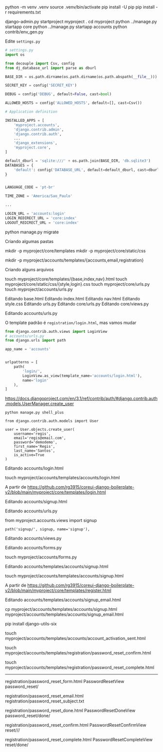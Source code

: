 
python -m venv .venv
source .venv/bin/activate
pip install -U pip
pip install -r requirements.txt

django-admin.py startproject myproject .
cd myproject
python ../manage.py startapp core
python ../manage.py startapp accounts
python contrib/env_gen.py


Edite `settings.py`

```python
# settings.py
import os

from decouple import Csv, config
from dj_database_url import parse as dburl

BASE_DIR = os.path.dirname(os.path.dirname(os.path.abspath(__file__)))

SECRET_KEY = config('SECRET_KEY')

DEBUG = config('DEBUG', default=False, cast=bool)

ALLOWED_HOSTS = config('ALLOWED_HOSTS', default=[], cast=Csv())

# Application definition

INSTALLED_APPS = [
    'myproject.accounts',
    'django.contrib.admin',
    'django.contrib.auth',
    ...
    'django_extensions',
    'myproject.core',
]

default_dburl = 'sqlite:///' + os.path.join(BASE_DIR, 'db.sqlite3')
DATABASES = {
    'default': config('DATABASE_URL', default=default_dburl, cast=dburl),
}


LANGUAGE_CODE = 'pt-br'

TIME_ZONE = 'America/Sao_Paulo'

...

LOGIN_URL = 'accounts:login'
LOGIN_REDIRECT_URL = 'core:index'
LOGOUT_REDIRECT_URL = 'core:index'
```

python manage.py migrate

Criando algumas pastas

mkdir -p myproject/core/templates
mkdir -p myproject/core/static/css

mkdir -p myproject/accounts/templates/{accounts,email,registration}


Criando alguns arquivos

touch myproject/core/templates/{base,index,nav}.html
touch myproject/core/static/css/{style,login}.css
touch myproject/core/urls.py
touch myproject/accounts/urls.py


Editando base.html
Editando index.html
Editando nav.html
Editando style.css
Editando urls.py
Editando core/urls.py
Editando core/views.py

Editando accounts/urls.py

O template padrão é `registration/login.html`, mas vamos mudar

```python
from django.contrib.auth.views import LoginView
# accounts/urls.py
from django.urls import path

app_name = 'accounts'


urlpatterns = [
    path(
        'login/',
        LoginView.as_view(template_name='accounts/login.html'),
        name='login'
    ),
]
```

https://docs.djangoproject.com/en/3.1/ref/contrib/auth/#django.contrib.auth.models.UserManager.create_user

```
python manage.py shell_plus

from django.contrib.auth.models import User

user = User.objects.create_user(
    username='regis', 
    email='regis@email.com', 
    password='demodemo',
    first_name='Regis',
    last_name='Santos',
    is_active=True
)

```

Editando accounts/login.html

touch myproject/accounts/templates/accounts/login.html

A partir de https://github.com/rg3915/coreui-django-boilerplate-v2/blob/main/myproject/core/templates/login.html

Editando accounts/signup.html


Editando accounts/urls.py

from myproject.accounts.views import signup

    path('signup/', signup, name='signup'),


Editando accounts/views.py


Editando accounts/forms.py

touch myproject/accounts/forms.py


Editando accounts/templates/accounts/signup.html

touch myproject/accounts/templates/accounts/signup.html


A partir de https://github.com/rg3915/coreui-django-boilerplate-v2/blob/main/myproject/core/templates/register.html


Editando accounts/templates/accounts/signup_email.html

cp myproject/accounts/templates/accounts/signup.html myproject/accounts/templates/accounts/signup_email.html



pip install django-utils-six


touch myproject/accounts/templates/accounts/account_activation_sent.html



touch myproject/accounts/templates/registration/password_reset_confirm.html

touch myproject/accounts/templates/registration/password_reset_complete.html



---

registration/password_reset_form.html
PasswordResetView
password_reset/

registration/password_reset_email.html
registration/password_reset_subject.txt



registration/password_reset_done.html
PasswordResetDoneView
password_reset/done/


registration/password_reset_confirm.html
PasswordResetConfirmView
reset/<uidb64>/<token>/


registration/password_reset_complete.html
PasswordResetCompleteView
reset/done/



